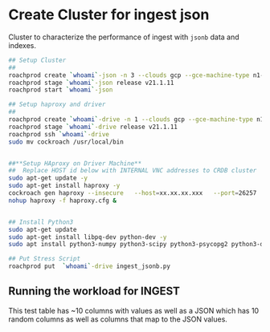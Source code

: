 # Create Cluster for ingest json

Cluster to characterize the performance of ingest with `jsonb` data and indexes.

```bash
## Setup Cluster
##
roachprod create `whoami`-json -n 3 --clouds gcp --gce-machine-type n1-standard-8 --lifetime 36h
roachprod stage `whoami`-json release v21.1.11 
roachprod start `whoami`-json 

## Setup haproxy and driver
##
roachprod create `whoami`-drive -n 1 --clouds gcp --gce-machine-type n1-standard-8 --lifetime 36h
roachprod stage `whoami`-drive release v21.1.11
roachprod ssh `whoami`-drive
sudo mv cockroach /usr/local/bin


##**Setup HAproxy on Driver Machine**
##  Replace HOST id below with INTERNAL VNC addresses to CRDB cluster
sudo apt-get update -y
sudo apt-get install haproxy -y
cockroach gen haproxy --insecure   --host=xx.xx.xx.xxx   --port=26257 
nohup haproxy -f haproxy.cfg &


## Install Python3
sudo apt-get update
sudo apt-get install libpq-dev python-dev -y
sudo apt install python3-numpy python3-scipy python3-psycopg2 python3-dev -y

## Put Stress Script
roachprod put  `whoami`-drive ingest_jsonb.py
```

## Running the workload for INGEST

This test table has ~10 columns with values as well as a JSON which has 10 random columns as well as columns that map to the JSON values.